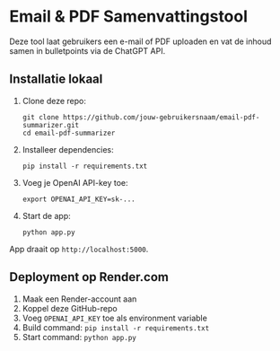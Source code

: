 # Email & PDF Samenvattingstool

Deze tool laat gebruikers een e-mail of PDF uploaden en vat de inhoud samen in bulletpoints via de ChatGPT API.

## Installatie lokaal

1. Clone deze repo:
   ```
   git clone https://github.com/jouw-gebruikersnaam/email-pdf-summarizer.git
   cd email-pdf-summarizer
   ```

2. Installeer dependencies:
   ```
   pip install -r requirements.txt
   ```

3. Voeg je OpenAI API-key toe:
   ```
   export OPENAI_API_KEY=sk-...
   ```

4. Start de app:
   ```
   python app.py
   ```

App draait op `http://localhost:5000`.

## Deployment op Render.com

1. Maak een Render-account aan
2. Koppel deze GitHub-repo
3. Voeg `OPENAI_API_KEY` toe als environment variable
4. Build command: `pip install -r requirements.txt`
5. Start command: `python app.py`
